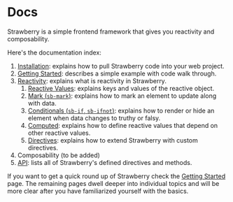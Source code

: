 # Docs

Strawberry is a simple frontend framework that gives you reactivity and
composability.

Here's the documentation index:

1. [Installation](./installation.md): explains how to pull Strawberry code into your web project.
2. [Getting Started](./getting_started.md): describes a simple example with code walk through.
3. [Reactivity](./reactivity/README.md): explains what is reactivity in Strawberry.
   1. [Reactive Values](./reactivity/reactive_values.md): explains keys and values of the reactive object.
   2. [Mark (`sb-mark`)](./reactivity/mark.md): explains how to mark an element to update along with data.
   3. [Conditionals (`sb-if`, `sb-ifnot`)](./reactivity/conditionals.md): explains how to render or hide an element when data changes to truthy or falsy.
   4. [Computed](./reactivity/computed.md): explains how to define reactive values that depend on other reactive values.
   5. [Directives](./reactivity/directives.md): explains how to extend Strawberry with custom directives.
4. Composability (to be added)
5. [API](./api.md): lists all of Strawberry's defined directives and methods.

If you want to get a quick round up of Strawberry check the
[Getting Started](./getting_started.md) page. The remaining pages dwell deeper
into individual topics and will be more clear after you have familiarized yourself
with the basics.
